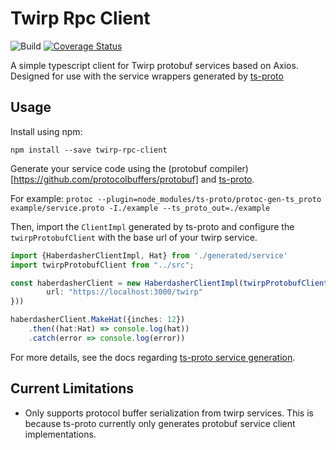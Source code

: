 # Twirp Rpc Client

![Build](https://github.com/dtraft/twirp-rpc-client/workflows/Build/badge.svg?branch=master)
[![Coverage Status](https://coveralls.io/repos/github/dtraft/twirp-rpc-client/badge.svg?branch=master)](https://coveralls.io/github/dtraft/twirp-rpc-client?branch=master)

A simple typescript client for Twirp protobuf services based on Axios.  
Designed for use with the service wrappers generated by [ts-proto](https://github.com/stephenh/ts-proto)

## Usage

Install using npm:

`npm install --save twirp-rpc-client`

Generate your service code using the (protobuf compiler)[https://github.com/protocolbuffers/protobuf] and [ts-proto](https://github.com/stephenh/ts-proto).

For example: `protoc --plugin=node_modules/ts-proto/protoc-gen-ts_proto example/service.proto -I./example --ts_proto_out=./example`

Then, import the `ClientImpl` generated by ts-proto and configure the `twirpProtobufClient` with the base url of your twirp service.

```typescript
import {HaberdasherClientImpl, Hat} from './generated/service'
import twirpProtobufClient from "../src";

const haberdasherClient = new HaberdasherClientImpl(twirpProtobufClient({
        url: "https://localhost:3000/twirp"
}))

haberdasherClient.MakeHat({inches: 12})
    .then((hat:Hat) => console.log(hat))
    .catch(error => console.log(error))
```

For more details, see the docs regarding [ts-proto service generation](https://github.com/stephenh/ts-proto#current-disclaimers).

## Current Limitations
* Only supports protocol buffer serialization from twirp services.  This is because ts-proto currently only generates protobuf service client implementations.


